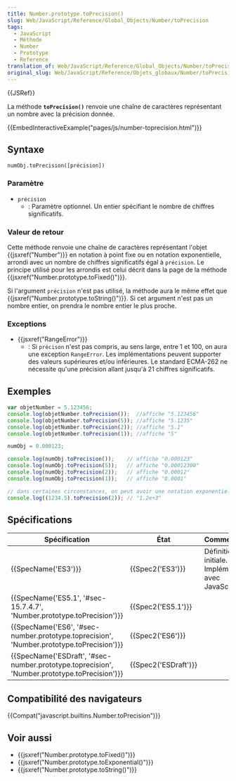 ```yaml
---
title: Number.prototype.toPrecision()
slug: Web/JavaScript/Reference/Global_Objects/Number/toPrecision
tags:
  - JavaScript
  - Méthode
  - Number
  - Prototype
  - Reference
translation_of: Web/JavaScript/Reference/Global_Objects/Number/toPrecision
original_slug: Web/JavaScript/Reference/Objets_globaux/Number/toPrecision
---
```

{{JSRef}}

La méthode **`toPrecision()`** renvoie une chaîne de caractères représentant un nombre avec la précision donnée.

{{EmbedInteractiveExample("pages/js/number-toprecision.html")}}

## Syntaxe

    numObj.toPrecision([précision])

### Paramètre

- `précision`
  - : Paramètre optionnel. Un entier spécifiant le nombre de chiffres significatifs.

### Valeur de retour

Cette méthode renvoie une chaîne de caractères représentant l'objet {{jsxref("Number")}} en notation à point fixe ou en notation exponentielle, arrondi avec un nombre de chiffres significatifs égal à `précision`. Le principe utilisé pour les arrondis est celui décrit dans la page de la méthode {{jsxref("Number.prototype.toFixed()")}}.

Si l'argument `précision` n'est pas utilisé, la méthode aura le même effet que {{jsxref("Number.prototype.toString()")}}. Si cet argument n'est pas un nombre entier, on prendra le nombre entier le plus proche.

### Exceptions

- {{jsxref("RangeError")}}
  - : Si `précison` n'est pas compris, au sens large, entre 1 et 100, on aura une exception `RangeError`. Les implémentations peuvent supporter des valeurs supérieures et/ou inférieures. Le standard ECMA-262 ne nécessite qu'une précision allant jusqu'à 21 chiffres significatifs.

## Exemples

```js
var objetNumber = 5.123456;
console.log(objetNumber.toPrecision());  //affiche "5.123456"
console.log(objetNumber.toPrecision(5)); //affiche "5.1235"
console.log(objetNumber.toPrecision(2)); //affiche "5.1"
console.log(objetNumber.toPrecision(1)); //affiche "5"

numObj = 0.000123;

console.log(numObj.toPrecision());    // affiche "0.000123"
console.log(numObj.toPrecision(5));   // affiche "0.00012300"
console.log(numObj.toPrecision(2));   // affiche "0.00012"
console.log(numObj.toPrecision(1));   // affiche "0.0001"

// dans certaines circonstances, on peut avoir une notation exponentielle
console.log((1234.5).toPrecision(2)); // "1.2e+3"
```

## Spécifications

| Spécification                                                                                                                | État                         | Commentaires                                          |
| ---------------------------------------------------------------------------------------------------------------------------- | ---------------------------- | ----------------------------------------------------- |
| {{SpecName('ES3')}}                                                                                                     | {{Spec2('ES3')}}         | Définition initiale. Implémentée avec JavaScript 1.5. |
| {{SpecName('ES5.1', '#sec-15.7.4.7', 'Number.prototype.toPrecision')}}                                 | {{Spec2('ES5.1')}}     |                                                       |
| {{SpecName('ES6', '#sec-number.prototype.toprecision', 'Number.prototype.toPrecision')}}         | {{Spec2('ES6')}}         |                                                       |
| {{SpecName('ESDraft', '#sec-number.prototype.toprecision', 'Number.prototype.toPrecision')}} | {{Spec2('ESDraft')}} |                                                       |

## Compatibilité des navigateurs

{{Compat("javascript.builtins.Number.toPrecision")}}

## Voir aussi

- {{jsxref("Number.prototype.toFixed()")}}
- {{jsxref("Number.prototype.toExponential()")}}
- {{jsxref("Number.prototype.toString()")}}
